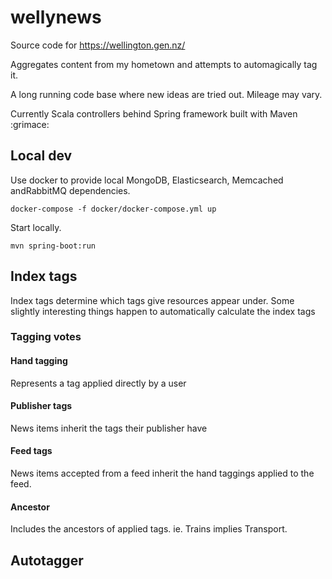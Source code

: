 # wellynews

Source code for https://wellington.gen.nz/

Aggregates content from my hometown and attempts to automagically tag it.

A long running code base where new ideas are tried out. Mileage may vary.

Currently Scala controllers behind Spring framework built with Maven :grimace:


## Local dev

Use docker to provide local MongoDB, Elasticsearch, Memcached andRabbitMQ dependencies.

```
docker-compose -f docker/docker-compose.yml up
```

Start locally.
```
mvn spring-boot:run
```


## Index tags

Index tags determine which tags give resources appear under.
Some slightly interesting things happen to automatically calculate the index tags

### Tagging votes

#### Hand tagging

Represents a tag applied directly by a user

#### Publisher tags

News items inherit the tags their publisher have

#### Feed tags

News items accepted from a feed inherit the hand taggings applied to the feed.

#### Ancestor

Includes the ancestors of applied tags.
ie. Trains implies Transport.


## Autotagger

